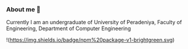 ### About me 👋

Currently I am an undergraduate of University of Peradeniya, Faculty of Engineering, Department of Computer Engineering

!(https://img.shields.io/badge/npm%20package-v1-brightgreen.svg)
